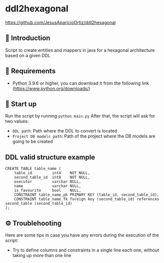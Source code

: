 # ddl2hexagonal

https://github.com/JesusAparicioOrtiz/ddl2hexagonal

## 📖 Introduction

Script to create entities and mappers in java for a hexagonal architecture based on a given DDL

## 🤖 Requirements

- Python 3.9.6 or higher, you can download it from the following link (https://www.python.org/downloads/)

## 🚀 Start up

Run the script by running ```python main.py```
After that, the script will ask for two values:
* ```DDL path```: Path where the DDL to convert is located
* ```Project DB models path```: Path of the project where the DB models are going to be created

## DDL valid structure example

```
CREATE TABLE table_name (
    table_id         int4    NOT NULL,
    second_table_id  int8    NOT NULL,
    executor         varchar NULL,
    name             varchar NULL,
    is_favourite     bool    NULL,
    CONSTRAINT table_name_pk PRIMARY KEY (table_id, second_table_id),
    CONSTRAINT table_name_fk foreign key (second_table_id) references second_table (second_table_id)
);
```
## ⚙ Troublehooting

Here are some tips in case you have any errors during the execution of the script:
* Try to define columns and constraints in a single line each one, without taking up more than one line